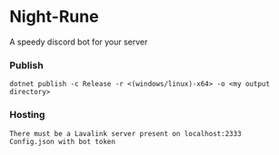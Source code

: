 # Night-Rune
A speedy discord bot for your server

### Publish
    dotnet publish -c Release -r <(windows/linux)-x64> -o <my output directory>
   
### Hosting
    There must be a Lavalink server present on localhost:2333
    Config.json with bot token
